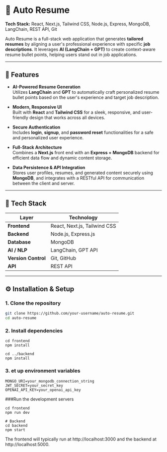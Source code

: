 # 🧠 Auto Resume

**Tech Stack:** React, Next.js, Tailwind CSS, Node.js, Express, MongoDB, LangChain, REST API, Git  

Auto Resume is a full-stack web application that generates **tailored resumes** by aligning a user's professional experience with specific **job descriptions**. It leverages **AI (LangChain + GPT)** to create context-aware resume bullet points, helping users stand out in job applications.

---

## 🚀 Features

- **AI-Powered Resume Generation**  
  Utilizes **LangChain** and **GPT** to automatically craft personalized resume bullet points based on the user's experience and target job description.

- **Modern, Responsive UI**  
  Built with **React** and **Tailwind CSS** for a sleek, responsive, and user-friendly design that works across all devices.

- **Secure Authentication**  
  Includes **login**, **signup**, and **password reset** functionalities for a safe and personalized user experience.

- **Full-Stack Architecture**  
  Combines a **Next.js** front end with an **Express + MongoDB** backend for efficient data flow and dynamic content storage.

- **Data Persistence & API Integration**  
  Stores user profiles, resumes, and generated content securely using **MongoDB**, and integrates with a RESTful API for communication between the client and server.

---

## 🧩 Tech Stack

| Layer | Technology |
|-------|-------------|
| **Frontend** | React, Next.js, Tailwind CSS |
| **Backend** | Node.js, Express.js |
| **Database** | MongoDB |
| **AI / NLP** | LangChain, GPT API |
| **Version Control** | Git, GitHub |
| **API** | REST API |

---

## ⚙️ Installation & Setup

### 1. Clone the repository
```Bash
git clone https://github.com/your-username/auto-resume.git
cd auto-resume
```
### 2. Install dependencies

```
cd frontend
npm install

cd ../backend
npm install
```
### 3. et up environment variables

```Create a .env file in the backend directory and include the following:
MONGO_URI=your_mongodb_connection_string
JWT_SECRET=your_secret_key
OPENAI_API_KEY=your_openai_api_key
```
###Run the development servers

```In two separate terminals:
cd frontend
npm run dev

# Backend
cd backend
npm start
```
The frontend will typically run at http://localhost:3000
and the backend at http://localhost:5000.
